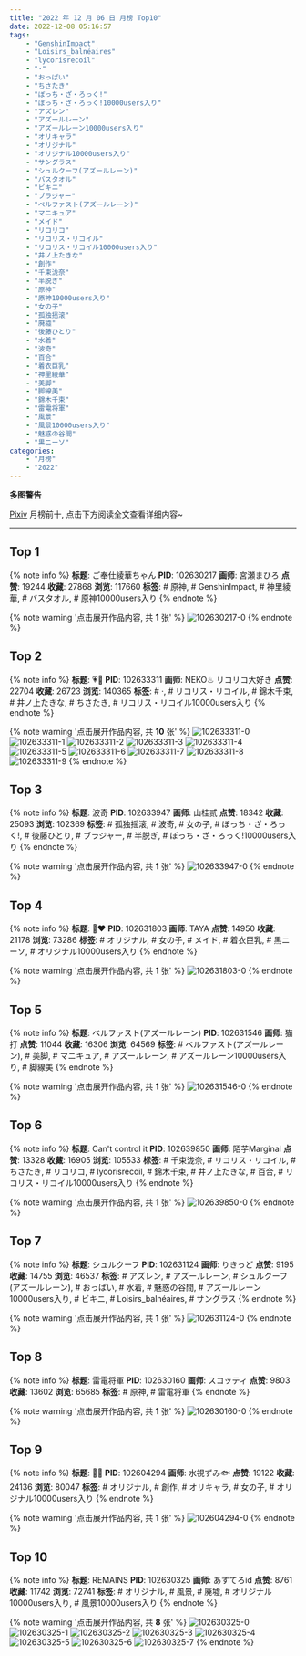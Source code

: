 ```yaml
---
title: "2022 年 12 月 06 日 月榜 Top10"
date: 2022-12-08 05:16:57
tags:
    - "GenshinImpact"
    - "Loisirs_balnéaires"
    - "lycorisrecoil"
    - "·"
    - "おっぱい"
    - "ちさたき"
    - "ぼっち・ざ・ろっく!"
    - "ぼっち・ざ・ろっく!10000users入り"
    - "アズレン"
    - "アズールレーン"
    - "アズールレーン10000users入り"
    - "オリキャラ"
    - "オリジナル"
    - "オリジナル10000users入り"
    - "サングラス"
    - "シュルクーフ(アズールレーン)"
    - "バスタオル"
    - "ビキニ"
    - "ブラジャー"
    - "ベルファスト(アズールレーン)"
    - "マニキュア"
    - "メイド"
    - "リコリコ"
    - "リコリス・リコイル"
    - "リコリス・リコイル10000users入り"
    - "井ノ上たきな"
    - "創作"
    - "千束泷奈"
    - "半脱ぎ"
    - "原神"
    - "原神10000users入り"
    - "女の子"
    - "孤独摇滚"
    - "廃墟"
    - "後藤ひとり"
    - "水着"
    - "波奇"
    - "百合"
    - "着衣巨乳"
    - "神里綾華"
    - "美脚"
    - "脚線美"
    - "錦木千束"
    - "雷電将軍"
    - "風景"
    - "風景10000users入り"
    - "魅惑の谷間"
    - "黒ニーソ"
categories:
    - "月榜"
    - "2022"
---
```


<i class="fa fa-triangle-exclamation"></i>**多图警告**<i class="fa fa-triangle-exclamation"></i>

[Pixiv](https://www.pixiv.net/) 月榜前十, 点击下方阅读全文查看详细内容~

<!-- more -->

---

## Top 1

{% note info %}
**标题**: ご奉仕綾華ちゃん
**PID**: 102630217 **画师**: 宮瀬まひろ
**点赞**: 19244 **收藏**: 27868 **浏览**: 117660
**标签**: # 原神, # GenshinImpact, # 神里綾華, # バスタオル, # 原神10000users入り
{% endnote %}

{% note warning '点击展开作品内容, 共 **1** 张' %}
![102630217-0](https://i.pixiv.re/img-original/img/2022/11/09/00/00/14/102630217_p0.jpg)
{% endnote %}

## Top 2

{% note info %}
**标题**: 💗💙
**PID**: 102633311 **画师**: NEKO♨ リコリコ大好き
**点赞**: 22704 **收藏**: 26723 **浏览**: 140365
**标签**: # ·, # リコリス・リコイル, # 錦木千束, # 井ノ上たきな, # ちさたき, # リコリス・リコイル10000users入り
{% endnote %}

{% note warning '点击展开作品内容, 共 **10** 张' %}
![102633311-0](https://i.pixiv.re/img-original/img/2022/11/09/02/00/04/102633311_p0.jpg)
![102633311-1](https://i.pixiv.re/img-original/img/2022/11/09/02/00/04/102633311_p1.jpg)
![102633311-2](https://i.pixiv.re/img-original/img/2022/11/09/02/00/04/102633311_p2.jpg)
![102633311-3](https://i.pixiv.re/img-original/img/2022/11/09/02/00/04/102633311_p3.jpg)
![102633311-4](https://i.pixiv.re/img-original/img/2022/11/09/02/00/04/102633311_p4.jpg)
![102633311-5](https://i.pixiv.re/img-original/img/2022/11/09/02/00/04/102633311_p5.jpg)
![102633311-6](https://i.pixiv.re/img-original/img/2022/11/09/02/00/04/102633311_p6.jpg)
![102633311-7](https://i.pixiv.re/img-original/img/2022/11/09/02/00/04/102633311_p7.jpg)
![102633311-8](https://i.pixiv.re/img-original/img/2022/11/09/02/00/04/102633311_p8.jpg)
![102633311-9](https://i.pixiv.re/img-original/img/2022/11/09/02/00/04/102633311_p9.jpg)
{% endnote %}

## Top 3

{% note info %}
**标题**: 波奇
**PID**: 102633947 **画师**: 山桂贰
**点赞**: 18342 **收藏**: 25093 **浏览**: 102369
**标签**: # 孤独摇滚, # 波奇, # 女の子, # ぼっち・ざ・ろっく!, # 後藤ひとり, # ブラジャー, # 半脱ぎ, # ぼっち・ざ・ろっく!10000users入り
{% endnote %}

{% note warning '点击展开作品内容, 共 **1** 张' %}
![102633947-0](https://i.pixiv.re/img-original/img/2022/11/09/02/39/42/102633947_p0.jpg)
{% endnote %}

## Top 4

{% note info %}
**标题**: 🖤❤️
**PID**: 102631803 **画师**: TAYA
**点赞**: 14950 **收藏**: 21178 **浏览**: 73286
**标签**: # オリジナル, # 女の子, # メイド, # 着衣巨乳, # 黒ニーソ, # オリジナル10000users入り
{% endnote %}

{% note warning '点击展开作品内容, 共 **1** 张' %}
![102631803-0](https://i.pixiv.re/img-original/img/2022/11/09/00/48/27/102631803_p0.png)
{% endnote %}

## Top 5

{% note info %}
**标题**: ベルファスト(アズールレーン)
**PID**: 102631546 **画师**: 猫打
**点赞**: 11044 **收藏**: 16306 **浏览**: 64569
**标签**: # ベルファスト(アズールレーン), # 美脚, # マニキュア, # アズールレーン, # アズールレーン10000users入り, # 脚線美
{% endnote %}

{% note warning '点击展开作品内容, 共 **1** 张' %}
![102631546-0](https://i.pixiv.re/img-original/img/2022/11/09/00/39/32/102631546_p0.jpg)
{% endnote %}

## Top 6

{% note info %}
**标题**: Can't control it
**PID**: 102639850 **画师**: 陌芋Marginal
**点赞**: 13328 **收藏**: 16905 **浏览**: 105533
**标签**: # 千束泷奈, # リコリス・リコイル, # ちさたき, # リコリコ, # lycorisrecoil, # 錦木千束, # 井ノ上たきな, # 百合, # リコリス・リコイル10000users入り
{% endnote %}

{% note warning '点击展开作品内容, 共 **1** 张' %}
![102639850-0](https://i.pixiv.re/img-original/img/2022/11/09/11/54/49/102639850_p0.jpg)
{% endnote %}

## Top 7

{% note info %}
**标题**: シュルクーフ
**PID**: 102631124 **画师**: りきっど
**点赞**: 9195 **收藏**: 14755 **浏览**: 46537
**标签**: # アズレン, # アズールレーン, # シュルクーフ(アズールレーン), # おっぱい, # 水着, # 魅惑の谷間, # アズールレーン10000users入り, # ビキニ, # Loisirs_balnéaires, # サングラス
{% endnote %}

{% note warning '点击展开作品内容, 共 **1** 张' %}
![102631124-0](https://i.pixiv.re/img-original/img/2022/11/09/00/25/32/102631124_p0.png)
{% endnote %}

## Top 8

{% note info %}
**标题**: 雷電将軍
**PID**: 102630160 **画师**: スコッティ
**点赞**: 9803 **收藏**: 13602 **浏览**: 65685
**标签**: # 原神, # 雷電将軍
{% endnote %}

{% note warning '点击展开作品内容, 共 **1** 张' %}
![102630160-0](https://i.pixiv.re/img-original/img/2022/11/09/00/00/07/102630160_p0.jpg)
{% endnote %}

## Top 9

{% note info %}
**标题**: 🧡🖤
**PID**: 102604294 **画师**: 水視ずみ🐟
**点赞**: 19122 **收藏**: 24136 **浏览**: 80047
**标签**: # オリジナル, # 創作, # オリキャラ, # 女の子, # オリジナル10000users入り
{% endnote %}

{% note warning '点击展开作品内容, 共 **1** 张' %}
![102604294-0](https://i.pixiv.re/img-original/img/2022/11/08/00/00/06/102604294_p0.png)
{% endnote %}

## Top 10

{% note info %}
**标题**: REMAINS
**PID**: 102630325 **画师**: あすてろid
**点赞**: 8761 **收藏**: 11742 **浏览**: 72741
**标签**: # オリジナル, # 風景, # 廃墟, # オリジナル10000users入り, # 風景10000users入り
{% endnote %}

{% note warning '点击展开作品内容, 共 **8** 张' %}
![102630325-0](https://i.pixiv.re/img-original/img/2022/11/09/00/00/45/102630325_p0.png)
![102630325-1](https://i.pixiv.re/img-original/img/2022/11/09/00/00/45/102630325_p1.png)
![102630325-2](https://i.pixiv.re/img-original/img/2022/11/09/00/00/45/102630325_p2.png)
![102630325-3](https://i.pixiv.re/img-original/img/2022/11/09/00/00/45/102630325_p3.png)
![102630325-4](https://i.pixiv.re/img-original/img/2022/11/09/00/00/45/102630325_p4.png)
![102630325-5](https://i.pixiv.re/img-original/img/2022/11/09/00/00/45/102630325_p5.png)
![102630325-6](https://i.pixiv.re/img-original/img/2022/11/09/00/00/45/102630325_p6.png)
![102630325-7](https://i.pixiv.re/img-original/img/2022/11/09/00/00/45/102630325_p7.png)
{% endnote %}

